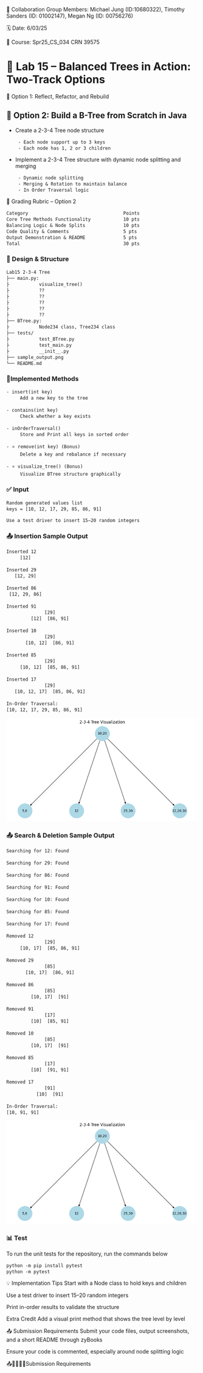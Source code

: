 💬 Collaboration Group Members: Michael Jung (ID:10680322), Timothy Sanders (ID: 01002147), Megan Ng (ID: 00756276)

🗓 Date: 6/03/25

📌 Course: Spr25_CS_034 CRN 39575

# 🌳 Lab 15 – Balanced Trees in Action: Two-Track Options

🔧 Option 1: Reflect, Refactor, and Rebuild

## 🧪 Option 2: Build a B-Tree from Scratch in Java

- Create a 2-3-4 Tree node structure
  
       - Each node support up to 3 keys
       - Each node has 1, 2 or 3 children
- Implement a 2-3-4 Tree structure with dynamic node splitting and merging
  
       - Dynamic node splitting
       - Merging & Rotation to maintain balance
       - In Order Traversal logic


🧾 Grading Rubric – Option 2
```
Category	                               Points
Core Tree Methods Functionality	           10 pts
Balancing Logic & Node Splits	           10 pts
Code Quality & Comments	                   5 pts
Output Demonstration & README	           5 pts
Total	                                   30 pts
```
### 🧠 Design & Structure
```
Lab15 2-3-4 Tree
├── main.py:
├           visualize_tree()
├           ??
├           ??
├           ??
├           ??
├           ??
├── BTree.py: 
├           Node234 class, Tree234 class
├── tests/
├           test_BTree.py
├           test_main.py
├           __init__.py  
├── sample_output.png
└── README.md
```
### 🔨Implemented Methods
```
- insert(int key)
     Add a new key to the tree

- contains(int key)
     Check whether a key exists

- inOrderTraversal()
     Store and Print all keys in sorted order

- ⭐ remove(int key) (Bonus)
     Delete a key and rebalance if necessary

- ⭐ visualize_tree() (Bonus)
     Visualize BTree structure graphically
```
### ✅ Input
```
Random generated values list
keys = [10, 12, 17, 29, 85, 86, 91]
```
```
Use a test driver to insert 15–20 random integers
```

### 📤 Insertion Sample Output
```
Inserted 12
     [12]

Inserted 29
   [12, 29]

Inserted 86
 [12, 29, 86]

Inserted 91
              [29]
         [12]  [86, 91]

Inserted 10
              [29]
       [10, 12]  [86, 91]

Inserted 85
              [29]
     [10, 12]  [85, 86, 91]

Inserted 17
              [29]
   [10, 12, 17]  [85, 86, 91]

In-Order Traversal:
[10, 12, 17, 29, 85, 86, 91]
```
![Sample Output](sample_output.png)

### 📤 Search & Deletion Sample Output
```
Searching for 12: Found

Searching for 29: Found

Searching for 86: Found

Searching for 91: Found

Searching for 10: Found

Searching for 85: Found

Searching for 17: Found

Removed 12
              [29]
     [10, 17]  [85, 86, 91]

Removed 29
              [85]
       [10, 17]  [86, 91]

Removed 86
              [85]
         [10, 17]  [91]

Removed 91
              [17]
         [10]  [85, 91]

Removed 10
              [85]
         [10, 17]  [91]

Removed 85
              [17]
         [10]  [91, 91]

Removed 17
              [91]
           [10]  [91]

In-Order Traversal:
[10, 91, 91]
```
![Sample Output](sample_output.png)

### 📊 Test
To run the unit tests for the repository, run the commands below
```
python -m pip install pytest
python -m pytest
```

💡 Implementation Tips
Start with a Node class to hold keys and children

Use a test driver to insert 15–20 random integers

Print in-order results to validate the structure

 Extra Credit
Add a visual print method that shows the tree level by level

📤 Submission Requirements
Submit your code files, output screenshots, and a short README through zyBooks

Ensure your code is commented, especially around node splitting logic

📤🧾✅✅✅Submission Requirements


